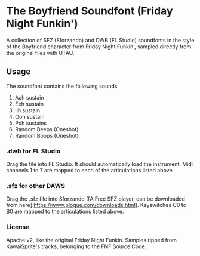 # The Boyfriend Soundfont (Friday Night Funkin')

A collection of SFZ (Sforzando) and DWB (FL Studio) soundfonts in the style of the Boyfriend character from Friday Night Funkin', sampled directly from the original files with UTAU.

## Usage

The soundfont contains the following sounds

1. Aah sustain
2. Eeh sustain
3. Iih sustain
4. Ooh sustain
5. Poh sustains
6. Random Beeps (Oneshot)
7. Random Boops (Oneshot)

### .dwb for FL Studio

Drag the file into FL Studio. It should automatically load the instrument. Midi channels 1 to 7 are mapped to each of the articulations listed above.

### .sfz for other DAWS

Drag the .sfz file into Sforzando ([A Free SFZ player, can be downloaded from here]:https://www.plogue.com/downloads.html). Keyswitches C0 to B0 are mapped to the articulations listed above.

### License

Apache v2, like the original Friday Night Funkin. Samples ripped from KawaiSprite's tracks, belonging to the FNF Source Code. 

